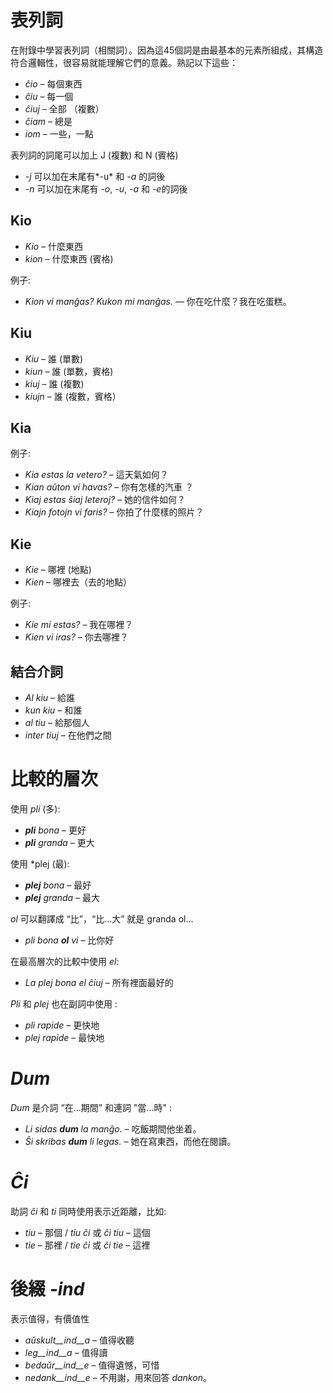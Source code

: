 # 表列詞

在附錄中學習表列詞（相關詞）。因為這45個詞是由最基本的元素所組成，其構造符合邏輯性，很容易就能理解它們的意義。熟記以下這些：

- *ĉio*  – 每個東西
- *ĉiu*  – 每一個
- *ĉiuj*  – 全部 （複數）
- *ĉiam* – 總是
- *iom* – 一些，一點

表列詞的詞尾可以加上 J (複數) 和 N (賓格)

- *-j* 可以加在末尾有*-u* 和 *-a* 的詞後
- *-n* 可以加在末尾有 *-o*, *-u*, *-a* 和 *-e*的詞後

## Kio 

- *Kio* – 什麼東西
- *kion* – 什麼東西 (賓格)

例子: 

- *Kion vi manĝas? Kukon mi manĝas.* — 你在吃什麼？我在吃蛋糕。

## Kiu
- *Kiu* – 誰 (單數)
- *kiun* – 誰 (單數，賓格)
- *kiuj* – 誰 (複數)
- *kiujn* – 誰 (複數，賓格）

## Kia

例子:

- *Kia estas la vetero?* – 這天氣如何？
- *Kian aŭton vi havas?* – 你有怎樣的汽車 ？
- *Kiaj estas ŝiaj leteroj?* – 她的信件如何？
- *Kiajn fotojn vi faris?* – 你拍了什麼樣的照片？

## Kie

- *Kie* – 哪裡 (地點)
- *Kien* – 哪裡去（去的地點）

例子:

- *Kie mi estas?* – 我在哪裡？
- *Kien vi iras?* – 你去哪裡？

## 結合介詞

- *Al kiu* – 給誰
- *kun kiu* – 和誰
- *al tiu* – 給那個人
- *inter tiuj* – 在他們之間

# 比較的層次

使用 *pli* (多):

- *__pli__ bona* – 更好
- *__pli__ granda* – 更大

使用 *plej (最):

- *__plej__ bona* – 最好
- *__plej__ granda* – 最大

 *ol* 可以翻譯成 “比”，“比...大” 就是 granda ol...

- *pli bona __ol__ vi* – 比你好

在最高層次的比較中使用 *el*: 

- *La plej bona el ĉiuj* – 所有裡面最好的

*Pli* 和 *plej* 也在副詞中使用 :

- *pli rapide* – 更快地
- *plej rapide* – 最快地

# *Dum* 

*Dum* 是介詞 “在...期間” 和連詞 "當...時" :

- *Li sidas __dum__ la manĝo.* – 吃飯期間他坐着。
- *Ŝi skribas __dum__ li legas.* – 她在寫東西，而他在閱讀。

# *Ĉi*

助詞 *ĉi* 和 *ti* 同時使用表示近距離，比如:

- *tiu* – 那個 / *tiu ĉi* 或 *ĉi tiu* – 這個
- *tie* – 那裡 / *tie ĉi* 或 *ĉi tie* – 這裡

# 後綴 *-ind*

表示值得，有價值性

- *aŭskult__ind__a* – 值得收聽
- *leg__ind__a* – 值得讀
- *bedaŭr__ind__e* – 值得遺憾，可惜
- *nedank__ind__e* – 不用謝，用來回答 *dankon*。

 
